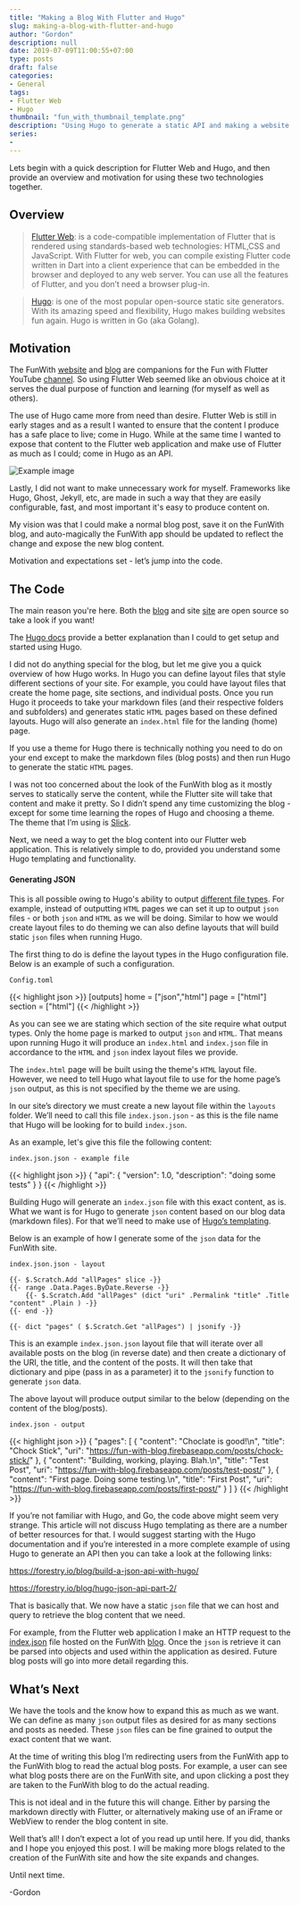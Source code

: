 ```yaml
---
title: "Making a Blog With Flutter and Hugo"
slug: making-a-blog-with-flutter-and-hugo
author: "Gordon"
description: null
date: 2019-07-09T11:00:55+07:00
type: posts
draft: false
categories:
- General
tags:
- Flutter Web
- Hugo
thumbnail: "fun_with_thumbnail_template.png"
description: "Using Hugo to generate a static API and making a website with Flutter."
series:
-
---
```

Lets begin with a quick description for Flutter Web and Hugo, and then provide an overview and motivation for using these two technologies together.

## Overview ##

> [Flutter Web](https://flutter.dev/web):
is a code-compatible implementation of Flutter that is rendered using standards-based web technologies: HTML,CSS and JavaScript. With Flutter for web, you can compile existing Flutter code written in Dart into a client experience that can be embedded in the browser and deployed to any web server. You can use all the features of Flutter, and you don’t need a browser plug-in.

> [Hugo](https://gohugo.io/):
is one of the most popular open-source static site generators. With its amazing speed and flexibility, Hugo makes building websites fun again. Hugo is written in Go (aka Golang).

## Motivation ##

The FunWith [website](https://funwith.app/) and [blog](https://fun-with-blog.firebaseapp.com/) are companions for the Fun with Flutter YouTube [channel](https://www.youtube.com/funwithflutter). So using Flutter Web seemed like an obvious choice at it serves the dual purpose of function and learning (for myself as well as others).

The use of Hugo came more from need than desire. Flutter Web is still in early stages and as a result I wanted to ensure that the content I produce has a safe place to live; come in Hugo. While at the same time I wanted to expose that content to the Flutter web application and make use of Flutter as much as I could; come in Hugo as an API.

![Example image](/memes/meme_why_not_both.png)

Lastly, I did not want to make unnecessary work for myself. Frameworks like Hugo, Ghost, Jekyll, etc, are made in such a way that they are easily configurable, fast, and most important it's easy to produce content on.

My vision was that I could make a normal blog post, save it on the FunWith blog, and auto-magically the FunWith app should be updated to reflect the change and expose the new blog content.

Motivation and expectations set - let’s jump into the code.

## The Code ##

The main reason you're here. Both the [blog](https://github.com/funwithflutter/fun-with-flutter-blog) and site [site](https://github.com/funwithflutter/fun-with-flutter-website) are open source so take a look if you want!

The [Hugo docs](https://gohugo.io/getting-started/quick-start/) provide a better explanation than I could to get setup and started using Hugo.

I did not do anything special for the blog, but let me give you a quick overview of how Hugo works. In Hugo you can define layout files that style different sections of your site. For example, you could have layout files that create the home page, site sections, and individual posts. Once you run Hugo it proceeds to take your markdown files (and their respective folders and subfolders) and generates static `HTML` pages based on these defined layouts. Hugo will also generate an `index.html` file for the landing (home) page.

If you use a theme for Hugo there is technically nothing you need to do on your end except to make the markdown files (blog posts) and then run Hugo to generate the static `HTML` pages.

I was not too concerned about the look of the FunWith blog as it mostly serves to statically serve the content, while the Flutter site will take that content and make it pretty. So I didn’t spend any time customizing the blog - except for some time learning the ropes of Hugo and choosing a theme. The theme that I’m using is [Slick](https://themes.gohugo.io/slick/).

Next, we need a way to get the blog content into our Flutter web application. This is relatively simple to do, provided you understand some Hugo templating and functionality.

#### Generating JSON ####

This is all possible owing to Hugo's ability to output [different file types](https://gohugo.io/templates/output-formats/). For example, instead of outputting `HTML` pages we can set it up to output `json` files - or both `json` and `HTML` as we will be doing. Similar to how we would create layout files to do theming we can also define layouts that will build static `json` files when running Hugo.

The first thing to do is define the layout types in the Hugo configuration file. Below is an example of such a configuration.

`Config.toml`
    
{{< highlight json >}}
[outputs]
    home = ["json","html"]
    page = ["html"]
    section = ["html"]
{{< /highlight >}}

As you can see we are stating which section of the site require what output types. Only the home page is marked to output `json` and `HTML`. That means upon running Hugo it will produce an `index.html` and `index.json` file in accordance to the `HTML` and `json` index layout files we provide.

The `index.html` page will be built using the theme's `HTML` layout file. However, we need to tell Hugo what layout file to use for the home page’s `json` output, as this is not specified by the theme we are using.

In our site’s directory we must create a new layout file within the `layouts` folder. We’ll need to call this file `index.json.json` - as this is the file name that Hugo will be looking for to build `index.json`.

As an example, let's give this file the following content:

`index.json.json - example file `  

{{< highlight json >}}
{
    "api": {
        "version": 1.0,
        "description": "doing some tests"
    }
}
{{< /highlight >}}

Building Hugo will generate an `index.json` file with this exact content, as is. What we want is for Hugo to generate `json` content based on our blog data (markdown files). For that we’ll need to make use of [Hugo’s templating](https://gohugo.io/templates/introduction/).


Below is an example of how I generate some of the `json` data for the FunWith site.

`index.json.json - layout`

    {{- $.Scratch.Add "allPages" slice -}}
    {{- range .Data.Pages.ByDate.Reverse -}}
        {{- $.Scratch.Add "allPages" (dict "uri" .Permalink "title" .Title "content" .Plain ) -}}
    {{- end -}}

    {{- dict "pages" ( $.Scratch.Get "allPages") | jsonify -}}

This is an example `index.json.json` layout file that will iterate over all available posts on the blog (in reverse date) and then create a dictionary of the URI, the title, and the content of the posts. It will then take that dictionary and pipe (pass in as a parameter) it to the `jsonify` function to generate `json` data.

The above layout will produce output similar to the below (depending on the content of the blog/posts).

`index.json - output`

{{< highlight json >}}
{
    "pages": [
        {
            "content": "Choclate is good!\n",
            "title": "Chock Stick",
            "uri": "https://fun-with-blog.firebaseapp.com/posts/chock-stick/"
        },
        {
            "content": "Building, working, playing. Blah.\n",
            "title": "Test Post",
            "uri": "https://fun-with-blog.firebaseapp.com/posts/test-post/"
        },
        {
            "content": "First page. Doing some testing.\n",
            "title": "First Post",
            "uri": "https://fun-with-blog.firebaseapp.com/posts/first-post/"
        }
    ]
}
{{< /highlight >}}

If you’re not familiar with Hugo, and Go, the code above might seem very strange. This article will not discuss Hugo templating as there are a number of better resources for that. I would suggest starting with the Hugo documentation and if you’re interested in a more complete example of using Hugo to generate an API then you can take a look at the following links:

https://forestry.io/blog/build-a-json-api-with-hugo/

https://forestry.io/blog/hugo-json-api-part-2/

That is basically that. We now have a static `json` file that we can host and query to retrieve the blog content that we need.

For example, from the Flutter web application I make an HTTP request to the [index.json](https://fun-with-blog.firebaseapp.com/index.json) file hosted on the FunWith [blog](https://fun-with-blog.firebaseapp.com/). Once the `json` is retrieve it can be parsed into objects and used within the application as desired. Future blog posts will go into more detail regarding this.

## What’s Next ##

We have the tools and the know how to expand this as much as we want. We can define as many `json` output files as desired for as many sections and posts as needed. These `json` files can be fine grained to output the exact content that we want.

At the time of writing this blog I’m redirecting users from the FunWith app to the FunWith blog to read the actual blog posts. For example, a user can see what blog posts there are on the FunWith site, and upon clicking a post they are taken to the FunWith blog to do the actual reading.

This is not ideal and in the future this will change. Either by parsing the markdown directly with Flutter, or alternatively making use of an iFrame or WebView to render the blog content in site.

Well that’s all! I don’t expect a lot of you read up until here. If you did, thanks and I hope you enjoyed this post. I will be making more blogs related to the creation of the FunWith site and how the site expands and changes.

Until next time.

-Gordon
